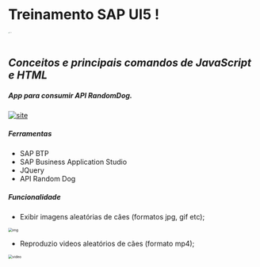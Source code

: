 # Treinamento SAP UI5 !

<img src=https://user-images.githubusercontent.com/35903451/209718843-ce1f76a3-5a75-47a0-b339-319de251bd30.png width="200px" alt="SAPUI5" style="zoom: 10%;" />

## _Conceitos e principais comandos de JavaScript e HTML_

##### App para  consumir API RandomDog.

[![site](https://img.shields.io/badge/RandomDog-685EA9?style=for-the-badge&logo=dog&logoColor=white)](https://neybrito.github.io/randondogsite/)

##### Ferramentas 

- SAP BTP
- SAP Business Application Studio
- JQuery
- API Random Dog



##### Funcionalidade

- Exibir imagens aleatórias de cães (formatos jpg, gif etc);

<img src="https://user-images.githubusercontent.com/35903451/209011845-c3123beb-f7c9-4501-9d79-f53b6d0a2dd3.png" alt="img" style="zoom:50%;" />

- Reproduzio videos aleatórios de cães (formato mp4);

<img src="https://user-images.githubusercontent.com/35903451/209011945-e272c68d-6dad-40cd-bf94-9996c64a9a5a.png" alt="video" style="zoom:50%;" />









